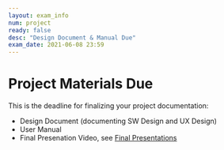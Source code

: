 ```yaml
---
layout: exam_info
num: project
ready: false
desc: "Design Document & Manual Due"
exam_date: 2021-06-08 23:59
---
```


# Project Materials Due

This is the deadline for finalizing your project documentation:
* Design Document (documenting SW Design and UX Design)
* User Manual
* Final Presenation Video, see [Final Presentations](https://ucsb-cs148.github.io/s21/exam/project_presentations/)

